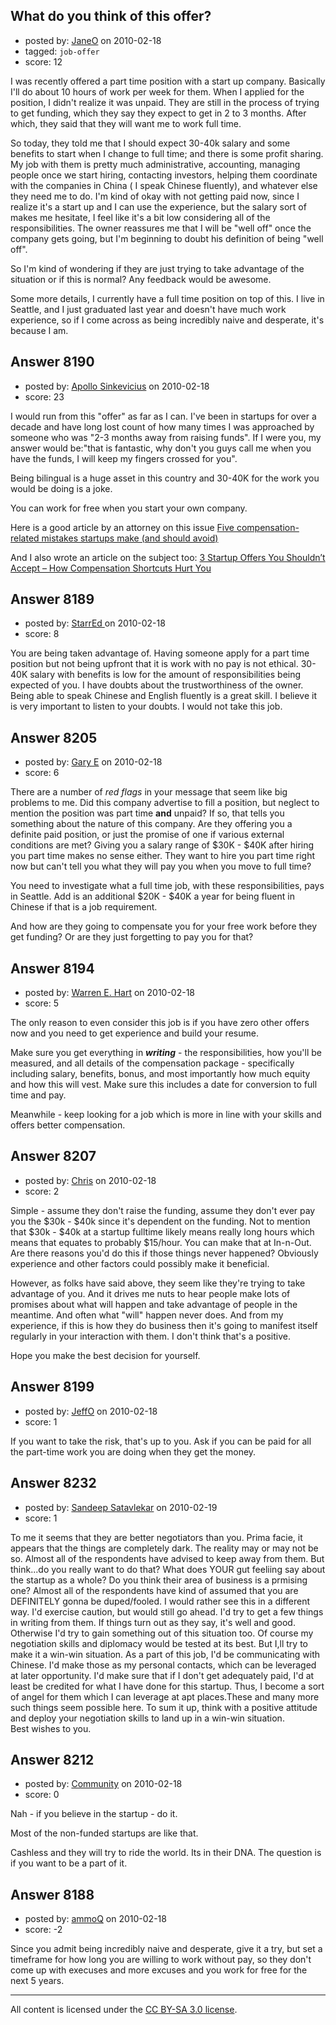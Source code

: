 ## What do you think of this offer?

- posted by: [JaneO](https://stackexchange.com/users/-1/2583-janeo) on 2010-02-18
- tagged: `job-offer`
- score: 12

I was recently offered a part time position with a start up company. Basically I'll do about 10 hours of work per week for them. When I applied for the position, I didn't realize it was unpaid. They are still in the process of trying to get funding, which they say they expect to get in 2 to 3 months. After which, they said that they will want me to work full time.

So today, they told me that I should expect 30-40k salary and some benefits to start when I change to full time; and there is some profit sharing. My job with them is pretty much administrative, accounting, managing people once we start hiring, contacting investors, helping them coordinate with the companies in China ( I speak Chinese fluently), and whatever else they need me to do. I'm kind of okay with not getting paid now, since I realize it's a start up and I can use the experience, but the salary sort of makes me hesitate, I feel like it's a bit low considering all of the responsibilities. The owner reassures me that I will be "well off" once the company gets going, but I'm beginning to doubt his definition of being "well off".

So I'm kind of wondering if they are just trying to take advantage of the situation or if this is normal? Any feedback would be awesome.

Some more details, I currently have a full time position on top of this. I live in Seattle, and I just graduated last year and doesn't have much work experience, so if I come across as being incredibly naive and desperate, it's because I am.


## Answer 8190

- posted by: [Apollo Sinkevicius](https://stackexchange.com/users/-1/2119-apollo-sinkevicius) on 2010-02-18
- score: 23

<p>I would run from this "offer" as far as I can. I've been in startups for over a decade and have long lost count of how many times I was approached by someone who was "2-3 months away from raising funds". If I were you, my answer would be:"that is fantastic, why don't you guys call me when you have the funds, I will keep my fingers crossed for you".</p>

<p>Being bilingual is a huge asset in this country and 30-40K for the work you would be doing is a joke.</p>

<p>You can work for free when you start your own company.</p>

<p>Here is a good article by an attorney on this issue
<a href="http://entrepreneur.venturebeat.com/2010/02/09/five-compensation-related-mistakes-startups-make-and-should-avoid/">Five compensation-related mistakes startups make (and should avoid)</a></p>

<p>And I also wrote an article on the subject too: <a href="http://theoperationsguy.com/3-startup-offers-shouldnt-accept-how-compensation-shortcuts-hurt-company">3 Startup Offers You Shouldn’t Accept – How Compensation Shortcuts Hurt You</a></p>



## Answer 8189

- posted by: [StarrEd ](https://stackexchange.com/users/-1/1729-starred) on 2010-02-18
- score: 8

You are being taken advantage of.  Having someone apply for a part time position but not being upfront that it is work with no pay is not ethical.  30-40K salary with benefits is low for the amount of responsibilities being expected of you.   I have doubts about the trustworthiness of the owner.  Being able to speak Chinese and English fluently is a great skill.  I believe it is very important to listen to your doubts.  I would not take this job.   


## Answer 8205

- posted by: [Gary E](https://stackexchange.com/users/-1/2587-gary-e) on 2010-02-18
- score: 6

There are a number of *red flags* in your message that seem like big problems to me. Did this company advertise to fill a position, but neglect to mention the position was part time **and** unpaid? If so, that tells you something about the nature of this company. Are they offering you a definite paid position, or just the promise of one if various external conditions are met? Giving you a salary range of $30K - $40K after hiring you part time makes no sense either. They want to hire you part time right now but can't tell you what they will pay you when you move to full time?

You need to investigate what a full time job, with these responsibilities, pays in Seattle. Add is an additional $20K - $40K a year for being fluent in Chinese if that is a job requirement.

And how are they going to compensate you for your free work before they get funding? Or are they just forgetting to pay you for that?



## Answer 8194

- posted by: [Warren E. Hart](https://stackexchange.com/users/-1/2058-warren-e-hart) on 2010-02-18
- score: 5

The only reason to even consider this job is if you have zero other offers now and you need to get experience and build your resume.

Make sure you get everything in ***writing*** - the responsibilities, how you'll be measured, and all details of the compensation package - specifically including salary, benefits, bonus, and most importantly how much equity and how this will vest. Make sure this includes a date for conversion to full time and pay.

Meanwhile - keep looking for a job which is more in line with your skills and offers better compensation. 




## Answer 8207

- posted by: [Chris](https://stackexchange.com/users/-1/412-chris) on 2010-02-18
- score: 2

Simple - assume they don't raise the funding, assume they don't ever pay you the $30k - $40k since it's dependent on the funding. Not to mention that $30k - $40k at a startup fulltime likely means really long hours which means that equates to probably $15/hour. You can make that at In-n-Out. Are there reasons you'd do this if those things never happened? Obviously experience and other factors could possibly make it beneficial.


However, as folks have said above, they seem like they're trying to take advantage of you. And it drives me nuts to hear people make lots of promises about what will happen and take advantage of people in the meantime. And often what "will" happen never does. And from my experience, if this is how they do business then it's going to manifest itself regularly in your interaction with them. I don't think that's a positive.

Hope you make the best decision for yourself.


## Answer 8199

- posted by: [JeffO](https://stackexchange.com/users/-1/1796-jeffo) on 2010-02-18
- score: 1

If you want to take the risk, that's up to you. Ask if you can be paid for all the part-time work you are doing when they get the money. 


## Answer 8232

- posted by: [Sandeep Satavlekar](https://stackexchange.com/users/-1/2461-sandeep-satavlekar) on 2010-02-19
- score: 1

To me it seems that they are better negotiators than you. Prima facie, it appears that the things are completely dark. The reality may or may not be so.
Almost all of the respondents have advised to keep away from them. But think...do you really want to do that? What does YOUR gut feeliing say about the startup as a whole? Do you think their area of business is a prmising one?
Almost all of the respondents have kind of assumed that you are DEFINITELY gonna be duped/fooled. I would rather see this in a different way. I'd exercise caution, but would still go ahead. I'd try to get a few things in writing from them. If things turn out as they say, it's well and good. Otherwise I'd try to gain something out of this situation too.
Of course my negotiation skills and diplomacy would be tested at its best. But I,ll try to make it a win-win situation. As a part of this job, I'd be communicating with Chinese. I'd make those as my personal contacts, which can be leveraged at later opportunity. I'd make sure that if I don't get adequately paid, I'd at least be credited for what I have done for this startup. Thus, I become a sort of angel for them which I can leverage at apt places.These and many more such things seem possible here.
To sum it up, think with a positive attitude and deploy your negotiation skills to land up in a win-win situation.  
Best wishes to you.


## Answer 8212

- posted by: [Community](https://stackexchange.com/users/-1/-1-community) on 2010-02-18
- score: 0

Nah - if you believe in the startup - do it. 

Most of the non-funded startups are like that.

Cashless and they will try to ride the world. Its in their DNA. The question is if you want to be a part of it.


## Answer 8188

- posted by: [ammoQ](https://stackexchange.com/users/-1/1685-ammoq) on 2010-02-18
- score: -2

Since you admit being incredibly naive and desperate, give it a try, but set a timeframe for how long you are willing to work without pay, so they don't come up with execuses and more excuses and you work for free for the next 5 years.



---

All content is licensed under the [CC BY-SA 3.0 license](https://creativecommons.org/licenses/by-sa/3.0/).
